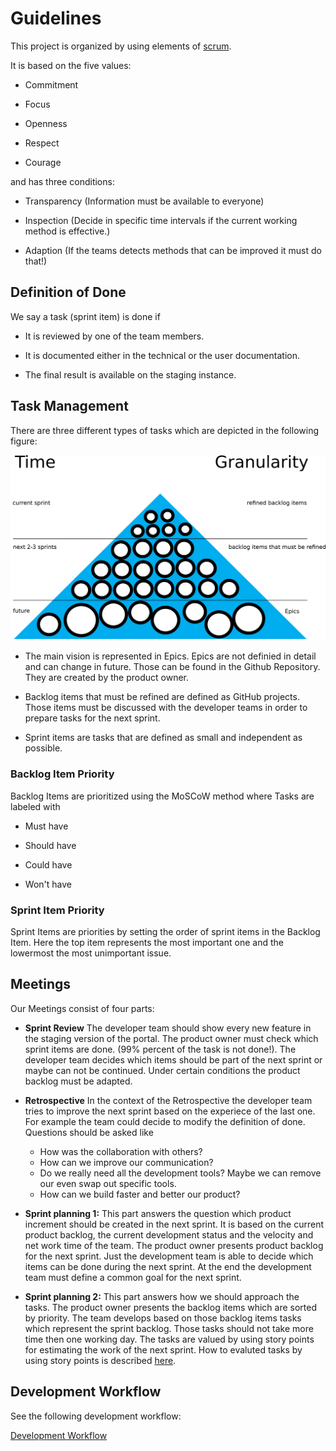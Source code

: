 # Guidelines

This project is organized by using elements of [scrum](https://en.wikipedia.org/wiki/Scrum_(software_development)).

It is based on the five values:

* Commitment

* Focus

* Openness

* Respect

* Courage

and has three conditions:

* Transparency (Information must be available to everyone)

* Inspection (Decide in specific time intervals if the current working method is effective.)

* Adaption (If the teams detects methods that can be improved it must do that!)

## Definition of Done

We say a task (sprint item) is done if 

* It is reviewed by one of the team members.

* It is documented either in the technical or the user documentation.

* The final result is available on the staging instance.

## Task Management

There are three different types of tasks which are depicted in the following figure:

![Task Triangle](sprint_triangle.png)

* The main vision is represented in Epics. Epics are not definied in detail and can change in future. 
  Those can be found in the Github Repository. They are created by the product owner.

* Backlog items that must be refined are defined as GitHub projects. Those items must be discussed with the developer teams in order to prepare tasks for the next sprint.

* Sprint items are tasks that are defined as small and independent as possible.

### Backlog Item Priority

Backlog Items are prioritized using the MoSCoW method where Tasks are labeled with

* Must have

* Should have

* Could have

* Won't have

### Sprint Item Priority

Sprint Items are priorities by setting the order of sprint items in
the Backlog Item. Here the top item represents the most important one and the 
lowermost the most unimportant issue.

## Meetings

Our Meetings consist of four parts:

* **Sprint Review**
  The developer team should show every new feature in the staging version of the portal. The product owner must check which sprint items are done. (99% percent of the task is not done!). The developer team decides which items should be part of the next sprint or maybe can not be continued. Under certain conditions the product backlog must be adapted. 
  
* **Retrospective**
  In the context of the Retrospective the developer team tries to improve the next sprint based on the experiece of the last one. For example the team could decide to modify the definition of done. Questions should be asked like 
    * How was the collaboration with others?
    * How can we improve our communication?
    * Do we really need all the development tools? Maybe we can remove our even swap out specific tools.
    * How can we build faster and better our product?

* **Sprint planning 1:**
  This part answers the question which product increment should be created in the next sprint.
  It is based on the current product backlog, the current development status and the velocity 
  and net work time of the team. The product owner presents product backlog for the next sprint.
  Just the development team is able to decide which items can be done during the next sprint.
  At the end the development team must define a common goal for the next sprint.

* **Sprint planning 2:**
  This part answers how we should approach the tasks. The product owner presents the backlog items which are sorted by
  priority. The team develops based on those backlog items tasks which represent the sprint backlog. Those tasks should not   take more time then one working day. The tasks are valued by using story points for estimating the work of the next sprint.
  How to evaluted tasks by using story points is described [here](story_points.md).
  
## Development Workflow

See the following development workflow:

[Development Workflow](development-workflow.md)
